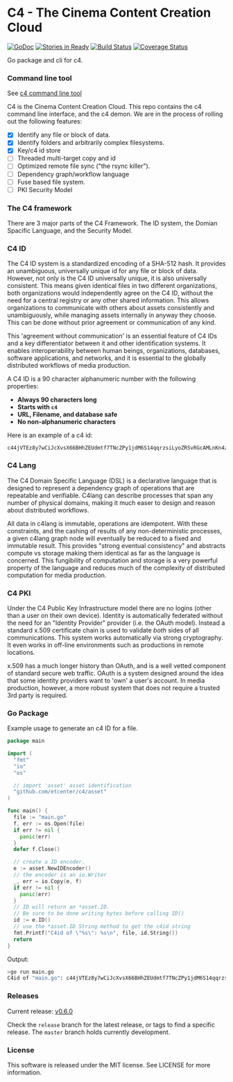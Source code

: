 
# C4 - The Cinema Content Creation Cloud
[![GoDoc](https://godoc.org/github.com/etcenter/c4go?status.svg)](https://godoc.org/github.com/etcenter/c4)
[![Stories in Ready](https://badge.waffle.io/etcenter/c4.png?label=ready&title=Ready)](https://waffle.io/etcenter/c4)
[![Build Status](https://travis-ci.org/etcenter/c4.svg?branch=master)](https://travis-ci.org/etcenter/c4)
[![Coverage Status](https://coveralls.io/repos/github/etcenter/c4/badge.svg?branch=master)](https://coveralls.io/github/etcenter/c4?branch=master)

Go package and cli for c4.
### Command line tool
See [c4 command line tool](https://github.com/etcenter/c4/tree/master/cmd/c4)

C4 is the Cinema Content Creation Cloud.  This repo contains the c4 command line interface,
and the c4 demon.  We are in the process of rolling out the following features:

- [x] Identify any file or block of data.
- [x] Identify folders and arbitrarily complex filesystems.
- [x] Key/c4 id store
- [ ] Threaded multi-target copy and id
- [ ] Optimized remote file sync ("the rsync killer").
- [ ] Dependency graph/workflow language
- [ ] Fuse based file system.
- [ ] PKI Security Model

### The C4 framework
There are 3 major parts of the C4 Framework.  The ID system, the Domian Spacific Language,
and the Security Model.

### C4 ID

The C4 ID system is a standardized encoding of a SHA-512 hash.  It provides an unambiguous, universally
unique id for any file or block of data.  However, not only is the C4 ID universally unique, it is also
universally consistent.  This means given identical files in two different organizations, both
organizations would independently agree on the C4 ID, without the need for a central registry or any
other shared information.  This allows organizations to communicate with others about assets
consistently and unambiguously, while managing assets internally in anyway they choose.  This can be
done without prior agreement or communication of any kind.

This 'agreement without communication' is an essential feature of C4 IDs and a key differentiator
between it and other identification systems. It enables interoperability between human beings,
organizations, databases, software applications, and networks, and it is essential to the globally
distributed workflows of media production.

A C4 ID is a 90 character alphanumeric number with the following properties:

- **Always 90 characters long**
- **Starts with `c4`**
- **URL, Filename, and database safe**
- **No non-alphanumeric characters**

Here is an example of a c4 id:

```
c44jVTEz8y7wCiJcXvsX66BHhZEUdmtf7TNcZPy1jdM6S14qqrzsiLyoZRSvRGcAMLnKn4zVBvAFimNg14NFKp46cC
```



### C4 Lang
The C4 Domain Specific Language (DSL) is a declarative language that is designed to represent a
dependency graph of operations that are repeatable and verifiable. C4lang can describe processes that
span any number of physical domains, making it much easer to design and reason about distributed
workflows.  

All data in c4lang is immutable, operations are idempotent.  With these constraints, and the cashing
of results of any non-deterministic processes, a given c4lang graph node will eventually be reduced to
a fixed and immutable result.  This provides "strong eventual consistency" and abstracts
compute vs storage making them identical as far as the language is concerned. This fungibility of
computation and storage is a very powerful property of the language and reduces much of the complexity
of distributed computation for media production.

### C4 PKI
Under the C4 Public Key Infrastructure model there are no logins (other than a user on their own device).
Identity is automatically federated without the need for an "Identity Provider" provider
(i.e. the OAuth model).  Instead a standard x.509 certificate chain is used to validate *both* sides of
all communications.  This system works automatically via strong cryptography. It even works in off-line
environments such as productions in remote locations.

x.509 has a much longer history than OAuth, and is a well vetted component of standard secure web traffic.
OAuth is a system designed around the idea that some identity providers want to 'own' a user's account.
In media production, however, a more robust system that does not require a trusted 3rd party is required.

### Go Package
Example usage to generate an c4 ID for a file.

```go
package main

import (
  "fmt"
  "io"
  "os"

  // import 'asset' asset identification
  "github.com/etcenter/c4/asset"
)

func main() {
  file := "main.go"
  f, err := os.Open(file)
  if err != nil {
    panic(err)
  }
  defer f.Close()

  // create a ID encoder.
  e := asset.NewIDEncoder()
  // the encoder is an io.Writer
  _, err = io.Copy(e, f)
  if err != nil {
    panic(err)
  }
  // ID will return an *asset.ID.
  // Be sure to be done writing bytes before calling ID()
  id := e.ID()
  // use the *asset.ID String method to get the c4id string
  fmt.Printf("C4id of \"%s\": %s\n", file, id.String())
  return
}

```

Output:

```bash
>go run main.go 
C4id of "main.go": c44jVTEz8y7wCiJcXvsX66BHhZEUdmtf7TNcZPy1jdM6S14qqrzsiLyoZRSvRGcAMLnKn4zVBvAFimNg14NFKp46cC
```

### Releases 

Current release: [v0.6.0](https://github.com/etcenter/c4/tree/v0.6.0)

Check the `release` branch for the latest release, or tags to find a specific release.  The `master` branch holds currently development.

### License
This software is released under the MIT license.  See LICENSE for more information.
